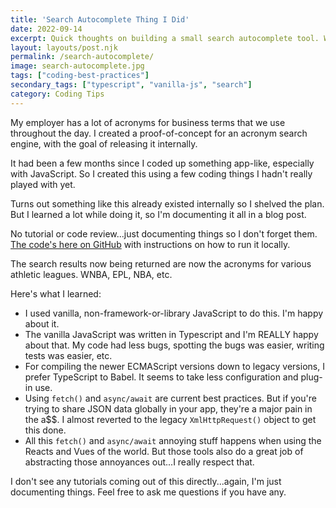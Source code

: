 ```yaml
---
title: 'Search Autocomplete Thing I Did'
date: 2022-09-14
excerpt: Quick thoughts on building a small search autocomplete tool. What I learned, what I liked and what I didn't like.
layout: layouts/post.njk
permalink: /search-autocomplete/
image: search-autocomplete.jpg
tags: ["coding-best-practices"]
secondary_tags: ["typescript", "vanilla-js", "search"]
category: Coding Tips
---
```

My employer has a lot of acronyms for business terms that we use throughout the day. I created a proof-of-concept for an acronym search engine, with the goal of releasing it internally.

It had been a few months since I coded up something app-like, especially with JavaScript. So I created this using a few coding things I hadn't really played with yet.

Turns out something like this already existed internally so I shelved the plan. But I learned a lot while doing it, so I'm documenting it all in a blog post.

No tutorial or code review...just documenting things so I don't forget them. <a href="https://github.com/kaidez/search-autocomplete">The code's here on GitHub</a> with instructions on how to run it locally.

The search results now being returned are now the acronyms for various athletic leagues. WNBA, EPL, NBA, etc.

Here's what I learned:

<ul>
  <li>I used vanilla, non-framework-or-library JavaScript to do this. I'm happy about it.</li>
  <li>The vanilla JavaScript was written in Typescript and I'm REALLY happy about that. My code had less bugs, spotting the bugs was easier, writing tests was easier, etc.</li>
  <li>For compiling the newer ECMAScript versions down to legacy versions, I prefer TypeScript to Babel.  It seems to take less configuration and plug-in use.</li>
  <li>Using <code>fetch()</code> and <code>async/await</code> are current best practices. But if you're trying to share JSON data globally in your app, they're a major pain in the a$$.  I almost reverted to the legacy <code>XmlHttpRequest()</code> object to get this done.</li>
  <li>All this <code>fetch()</code> and <code>async/await</code> annoying stuff happens when using the Reacts and Vues of the world. But those tools also do a great job of abstracting those annoyances out...I really respect that.</li>
</ul>

I don't see any tutorials coming out of this directly...again, I'm just documenting things. Feel free to ask me questions if you have any.

